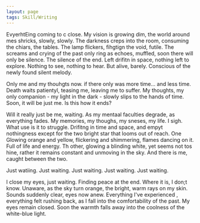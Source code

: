 ```yaml
---
layout: page
tags: Skill/Writing 
---
```


EvyerhtEing coming to c close. My vision is growing dim, the world around mes shricks, slowly, slowly. The darkness creps into the room, consuming the chiars, the tables. The lamp flickers, fihgtign the void, futile. The screams and crying of the past only ring as echoes, muffled, soon there will only be silence. The   silence of the end. Left drifitn in space, nothing left to explore. Nothing to see, nothing to hear. But alive, barely. Conscious of the newly found   silent melody. 

Only me and my thouhgts now. if there only was more time... and less time. Death waits patientyl, teasing me, leaving me to suffer. My thoughts, my only companion - my light in the dark - slowly slips to the hands of time. Soon, it will be just me. Is this how it ends?

Will it really  just be me, waiting. As my mentaal faculties degrade, as everything fades. My memories, my thoughs, my sneses, my life. I sigh. What use is it to struggle. Drifitng in time and space, and empyt nothingness except for the two bright star that looms out of reach. One Glowing orange and yellow, flickering and shimmering, flames dancing on it. Full of life and energy. Th other, glowing a blinding white, yet seems not tos hine, rather it remains constant and unmoving in the sky. And there is me, caught between the two.

Just watiing. Just waiting. Just waiting. Just waiting. Just waiting.

 I close my eyes, just waiting. Finding peace at the end. Where it is, I don;t know. Unaware, as the sky turn orange, the bright, warm rays on my skin. Sounds suddenly clear, eyes now anew. Everything I've experienced , everything felt rushing back, as I fall into the comfortability of the past. My eyes remain closed. Soon the warmth falls away into the coolness of the white-blue light.
